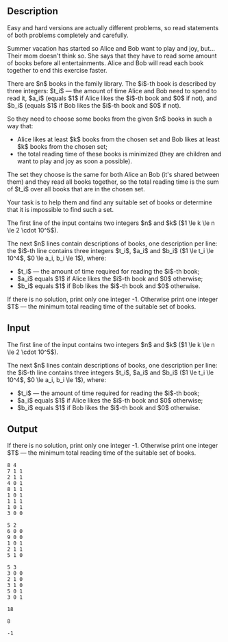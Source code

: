## Description

<div><p><span class="tex-font-style-bf">Easy and hard versions are actually different problems, so read statements of both problems completely and carefully</span>.</p><p>Summer vacation has started so Alice and Bob want to play and joy, but... Their mom doesn't think so. She says that they have to read some amount of books before all entertainments. Alice and Bob will read each book <span class="tex-font-style-bf">together</span> to end this exercise faster.</p><p>There are $n$ books in the family library. The $i$-th book is described by three integers: $t_i$ — the amount of time Alice and Bob need to spend to read it, $a_i$ (equals $1$ if Alice likes the $i$-th book and $0$ if not), and $b_i$ (equals $1$ if Bob likes the $i$-th book and $0$ if not).</p><p>So they need to choose some books from the given $n$ books in such a way that:</p><ul> <li> Alice likes <span class="tex-font-style-bf">at least</span> $k$ books from the chosen set and Bob likes <span class="tex-font-style-bf">at least</span> $k$ books from the chosen set; </li><li> the total reading time of these books is <span class="tex-font-style-bf">minimized</span> (they are children and want to play and joy as soon a possible). </li></ul><p>The set they choose is <span class="tex-font-style-bf">the same</span> for both Alice an Bob (it's shared between them) and they read all books <span class="tex-font-style-bf">together</span>, so the total reading time is the sum of $t_i$ over all books that are in the chosen set.</p><p>Your task is to help them and find any suitable set of books or determine that it is impossible to find such a set.</p></div><div class="input-specification"><p>The first line of the input contains two integers $n$ and $k$ ($1 \le k \le n \le 2 \cdot 10^5$).</p><p>The next $n$ lines contain descriptions of books, one description per line: the $i$-th line contains three integers $t_i$, $a_i$ and $b_i$ ($1 \le t_i \le 10^4$, $0 \le a_i, b_i \le 1$), where:</p><ul> <li> $t_i$ — the amount of time required for reading the $i$-th book; </li><li> $a_i$ equals $1$ if Alice likes the $i$-th book and $0$ otherwise; </li><li> $b_i$ equals $1$ if Bob likes the $i$-th book and $0$ otherwise. </li></ul></div><div class="output-specification"><p>If there is no solution, print only one integer <span class="tex-font-style-tt">-1</span>. Otherwise print one integer $T$ — the minimum total reading time of the suitable set of books.</p></div>

## Input

<p>The first line of the input contains two integers $n$ and $k$ ($1 \le k \le n \le 2 \cdot 10^5$).</p><p>The next $n$ lines contain descriptions of books, one description per line: the $i$-th line contains three integers $t_i$, $a_i$ and $b_i$ ($1 \le t_i \le 10^4$, $0 \le a_i, b_i \le 1$), where:</p><ul> <li> $t_i$ — the amount of time required for reading the $i$-th book; </li><li> $a_i$ equals $1$ if Alice likes the $i$-th book and $0$ otherwise; </li><li> $b_i$ equals $1$ if Bob likes the $i$-th book and $0$ otherwise. </li></ul>

## Output

<p>If there is no solution, print only one integer <span class="tex-font-style-tt">-1</span>. Otherwise print one integer $T$ — the minimum total reading time of the suitable set of books.</p>





```input1
8 4
7 1 1
2 1 1
4 0 1
8 1 1
1 0 1
1 1 1
1 0 1
3 0 0

```




```input2
5 2
6 0 0
9 0 0
1 0 1
2 1 1
5 1 0

```




```input3
5 3
3 0 0
2 1 0
3 1 0
5 0 1
3 0 1

```




```output1
18

```




```output2
8

```




```output3
-1

```


